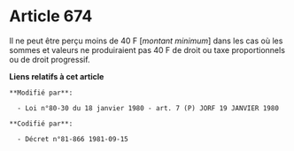 # Article 674

Il ne peut être perçu moins de 40 F [*montant minimum*] dans les cas où les sommes et valeurs ne produiraient pas 40 F de
droit ou taxe proportionnels ou de droit progressif.

**Liens relatifs à cet article**

	**Modifié par**:

	  - Loi n°80-30 du 18 janvier 1980 - art. 7 (P) JORF 19 JANVIER 1980

	**Codifié par**:

	  - Décret n°81-866 1981-09-15
